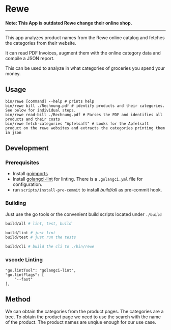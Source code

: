 # Rewe

**Note: This App is outdated Rewe change their online shop.**

----

This app analyzes product names from the Rewe online catalog and fetches the categories from their website.

It can read PDF Invoices, augment them with the online category data and compile a JSON report.

This can be used to analyze in what categories of groceries you spend your money.

## Usage

```shell
bin/rewe [command] --help # prints help
bin/rewe bill ./Rechnung.pdf # identify products and their categories. See below for individual steps.
bin/rewe read-bill ./Rechnung.pdf # Parses the PDF and identifies all products and their costs
bin/rewe fetch-categories "Apfelsaft" # Looks for the Apfelsaft product on the rewe websites and extracts the categories printing them in json
```

## Development

### Prerequisites

- Install [goimports](https://pkg.go.dev/golang.org/x/tools/cmd/goimports)
- Install [golangci-lint](https://github.com/golangci/golangci-lint) for linting. There is a `.golangci.yml` file for configuration.
- run `scripts/install-pre-commit` to install *build/all* as pre-commit hook.

### Building

Just use the go tools or the convenient build scripts located under `./build`

```bash
build/all # lint, test, build

build/lint # just lint
build/test # just run the tests

build/cli # build the cli to ./bin/rewe
```

### vscode Linting

```
"go.lintTool": "golangci-lint",
"go.lintFlags": [
    "--fast"
],
```

## Method

We can obtain the categories from the product pages. 
The categories are a tree. 
To obtain the product page we need to use the search with the name of the product.
The product names are unqiue enough for our use case.

